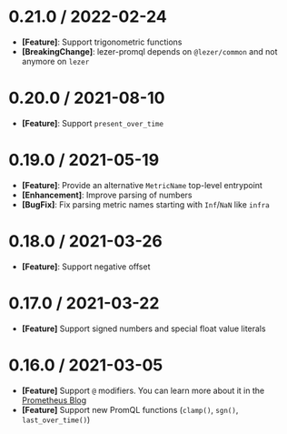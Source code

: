0.21.0 / 2022-02-24
===================

* **[Feature]**: Support trigonometric functions
* **[BreakingChange]**: lezer-promql depends on `@lezer/common` and not anymore on `lezer`

0.20.0 / 2021-08-10
===================

* **[Feature]**: Support `present_over_time`

0.19.0 / 2021-05-19
===================

* **[Feature]**: Provide an alternative `MetricName` top-level entrypoint
* **[Enhancement]**: Improve parsing of numbers
* **[BugFix]**: Fix parsing metric names starting with `Inf`/`NaN` like `infra`

0.18.0 / 2021-03-26
===================

* **[Feature]**: Support negative offset

0.17.0 / 2021-03-22
===================

* **[Feature]** Support signed numbers and special float value literals

0.16.0 / 2021-03-05
===================

* **[Feature]** Support `@` modifiers. You can learn more about it in the [Prometheus Blog](https://prometheus.io/blog/2021/02/18/introducing-the-@-modifier/)
* **[Feature]** Support new PromQL functions (`clamp()`, `sgn()`, `last_over_time()`)
